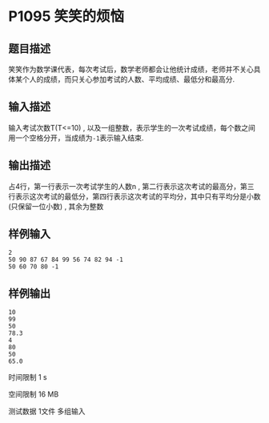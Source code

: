 # P1095 笑笑的烦恼

## 题目描述
笑笑作为数学课代表，每次考试后，数学老师都会让他统计成绩，老师并不关心具体某个人的成绩，而只关心参加考试的人数、平均成绩、最低分和最高分.

## 输入描述
输入考试次数T(T<=10) , 以及一组整数，表示学生的一次考试成绩，每个数之间用一个空格分开，当成绩为`-1`表示输入结束.

## 输出描述
占4行，第一行表示一次考试学生的人数n , 第二行表示这次考试的最高分，第三行表示这次考试的最低分，第四行表示这次考试的平均分，其中只有平均分是小数 (只保留一位小数) , 其余为整数

## 样例输入

```
2
50 90 87 67 84 99 56 74 82 94 -1
50 60 70 80 -1
```

## 样例输出

```
10
99
50
78.3
4
80
50
65.0
```

时间限制  1 s

空间限制  16 MB

测试数据  1文件 多组输入
